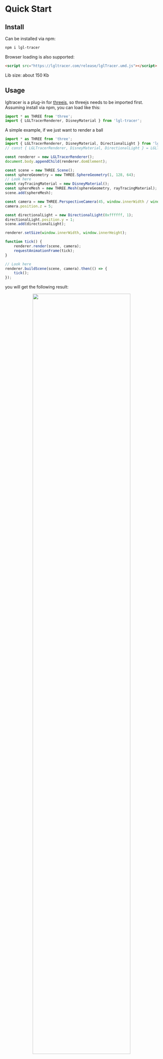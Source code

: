 # Quick Start

## Install

Can be installed via npm:

```bash
npm i lgl-tracer
```

Browser loading is also supported:

```html
<script src="https://lgltracer.com/release/lglTracer.umd.js"></script>
```

Lib size: about 150 Kb

## Usage

lgltracer is a plug-in for [threejs](https://threejs.org/), so threejs needs to be imported first. Assuming install via npm, you can load like this:

```javascript
import * as THREE from 'three';
import { LGLTracerRenderer, DisneyMaterial } from 'lgl-tracer';
```

A simple example, if we just want to render a ball

```javascript
import * as THREE from 'three';
import { LGLTracerRenderer, DisneyMaterial, DirectionalLight } from 'lgl-tracer';
// const { LGLTracerRenderer, DisneyMaterial, DirectionalLight } = LGLTracer; // if use UMD

const renderer = new LGLTracerRenderer();
document.body.appendChild(renderer.domElement);

const scene = new THREE.Scene();
const sphereGeometry = new THREE.SphereGeometry(1, 128, 64);
// Look here
const rayTracingMaterial = new DisneyMaterial();
const sphereMesh = new THREE.Mesh(sphereGeometry, rayTracingMaterial);
scene.add(sphereMesh);

const camera = new THREE.PerspectiveCamera(45, window.innerWidth / window.innerHeight);
camera.position.z = 5;

const directionalLight = new DirectionalLight(0xffffff, 1);
directionalLight.position.y = 1;
scene.add(directionalLight);

renderer.setSize(window.innerWidth, window.innerHeight);

function tick() {
	renderer.render(scene, camera);
	requestAnimationFrame(tick);
}

// Look here
renderer.buildScene(scene, camera).then(() => {
	tick();
});

```
you will get the following result:

<div style="width:100%; text-align:center;">
    <img src="_images\Intro\ball.JPG" style="max-width:1000px;" width="80%">
</div>

A more complicated example, if we want to render a gltf model(other format's model (such as fbx/obj) follow the same steps, only the loader is different)

```javascript
import * as THREE from 'three';
import { LGLTracerRenderer } from 'lgl-tracer';
// https://github.com/mrdoob/three.js/tree/dev/examples/jsm/loaders
import { RGBELoader } from './RGBELoader';
import { GLTFLoader } from './GLTFLoader';

const envMapPath = './assets/peppermint_powerplant_4k.hdr';
const gltfModelPath = './assets/DamagedHelmet/scene.gltf';

const renderer = new LGLTracerRenderer();
document.body.appendChild(renderer.domElement);

const scene = new THREE.Scene();
const camera = new THREE.PerspectiveCamera();
camera.position.z = 4;

renderer.setSize(window.innerWidth, window.innerHeight);

async function init() {
	// Note that if it is after R136, it needs to be declared as FloatType
	const rgbeLoader = new RGBELoader().setDataType(THREE.FloatType);
	const envMap = await new Promise(resolve => {
		rgbeLoader.load(envMapPath, resolve);
	});
	scene.environment = envMap;

    const gltfLoader = new GLTFLoader();
	const gltfInfo = await new Promise(resolve => {
		gltfLoader.load(gltfModelPath, resolve);
	});
	scene.add(gltfInfo.scene);

	await renderer.buildScene(scene, camera);
    
    render();
}

function render() {
	renderer.render(scene, camera);
	requestAnimationFrame(render);
}

init();
```
quite simple right? 

then you will get the following result:

<div style="width:100%; text-align:center;">
    <img src="_images\Intro\gltf.JPG" style="max-width:1000px;" width="80%">
</div>

For more detailed usage, please visit the API section.

## License

```license
MIT license statement included in lglTracer:

GLSL-PathTracer:
Copyright 2019-2021 Asif Ali. MIT License

ray-tracing-renderer:
Copyright 2019 HOVER. MIT License

lglTracer is not open source. you are free to use this library except for projects for commercial purposes.
```